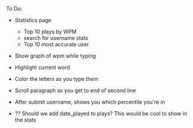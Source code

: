 To Do:

  + Statistics page
     + Top 10 plays by WPM
     + search for username stats
     + Top 10 most accurate user
  + Show graph of wpm while typing
  + Highlight current word
  + Color the letters as you type them
  + Scroll paragraph as you get to end of second line
  + After submit username, shows you which percentile you're in

  + ?? Should we add date_played to plays? This would be cool to show in the stats
